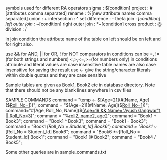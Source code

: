 symbols used for different RA operators
sigma : $[condition]
project : #[attributes comma separated]
rename : %[new attribute names comma separated]
union : +
intersection : ^
set difference : -
theta join : *[condition]
left outer join : ~*[condition]
right outer join : *~[condition]
cross product : @
division : /

in join condition the attribute name of the table on left should be on left and for right also.

use && for AND, || for OR, ! for NOT
comparators in conditions can be 
=, !=(for both strings and numbers) <,>,<=,>=(for numbers only)
in conditions attribute and literal values are case insensitive 
table names are also case insensitive
for saving the result use <-
give the string/character literals within double quotes and they are case sensitive

Sample tables are given as Book1, Book2 etc in database directory.
Note that there should not be any blank lines anywhere in csv files

SAMPLE COMMANDS
command = "temp <- $[Age=21](#[Name, Age]($[Roll_No=1](Book1)))";
command = "$[Age=21](#[Name, Age]($[Roll_No=1](Book1)))";
command="#[Age, Roll_No, Name]($[(Age=19 && Name=\"Ayush Gangwar\") || Roll_No=3](Book1))";
command = "%[roll2, name2, age2](Book1)";
command = "Book1 + Book3";
command = "Book1 ^ Book3";
command = "Book1 - Book3";
command = "Book1 *[Roll_No = Student_Id] Book6";
command = "Book1 ~*[Roll_No = Student_Id] Book6";
command = "Book6 *~[Roll_No = Student_Id] Book1";
command = "Book1 @ Book2";
command = "Book4 / Book5";


Some other queries are in sample_commands.txt